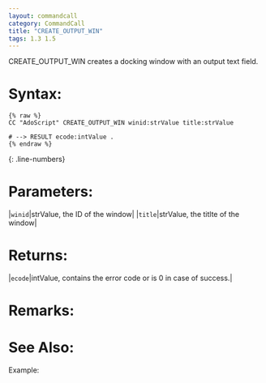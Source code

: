 ```yaml
---
layout: commandcall
category: CommandCall
title: "CREATE_OUTPUT_WIN"
tags: 1.3 1.5
---
```


CREATE_OUTPUT_WIN creates a docking window with an output text field.

# Syntax:  

```adoscript
{% raw %}
CC "AdoScript" CREATE_OUTPUT_WIN winid:strValue title:strValue

# --> RESULT ecode:intValue .
{% endraw %}
```
{: .line-numbers}

# Parameters:  

|`winid`|strValue, the ID of the window|
|`title`|strValue, the titlte of the window|

# Returns:  

|`ecode`|intValue, contains the error code or is 0 in case of success.|

# Remarks:



# See Also:  



Example:

